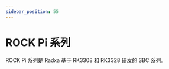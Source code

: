 ```yaml
---
sidebar_position: 55
---
```


# ROCK Pi 系列

ROCK Pi 系列是 Radxa 基于 RK3308 和 RK3328 研发的 SBC 系列。

<DocCardList />
